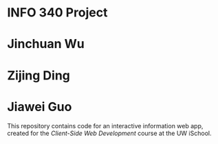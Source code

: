# INFO 340 Project
# Jinchuan Wu
# Zijing Ding
# Jiawei Guo
This repository contains code for an interactive information web app, created for the _Client-Side Web Development_ course at the UW iSchool.
